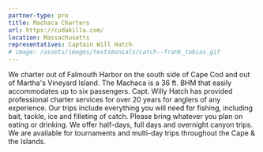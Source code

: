 ```yaml
---
partner-type: pro
title: Machaca Charters
url: https://cudakilla.com/
location: Massachusetts
representatives: Captain Will Hatch
# image: /assets/images/testimonials/catch--frank_tobias.gif
---
```

We charter out of Falmouth Harbor on the south side of Cape Cod and out of Martha's Vineyard Island. The Machaca is a 36 ft. BHM that easily accommodates up to six passengers. Capt. Willy Hatch has provided professional charter services for over 20 years for anglers of any experience. Our trips include everything you will need for fishing, including bait, tackle, ice and filleting of catch. Please bring whatever you plan on eating or drinking. We offer half-days, full days and overnight canyon trips.
We are available for tournaments and multi-day trips throughout the Cape & the Islands.